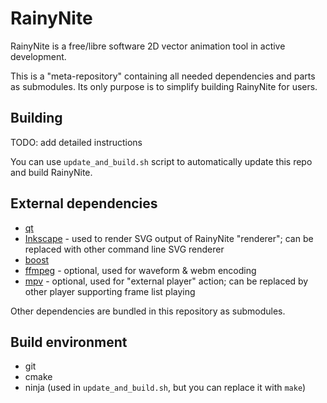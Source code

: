 RainyNite
=========

RainyNite is a free/libre software 2D vector animation tool in active development.

This is a "meta-repository" containing all needed dependencies and parts as
submodules. Its only purpose is to simplify building RainyNite for users.

Building
--------

TODO: add detailed instructions

You can use `update_and_build.sh` script to automatically update this repo and
build RainyNite.

External dependencies
---------------------

- [qt](https://www.qt.io/)
- [Inkscape](https://inkscape.org/) - used to render SVG output of RainyNite "renderer"; can be replaced with other command line SVG renderer
- [boost](http://boost.org)
- [ffmpeg](https://www.ffmpeg.org/) - optional, used for waveform & webm encoding
- [mpv](https://mpv.io/) - optional, used for "external player" action; can be replaced by other player supporting frame list playing

Other dependencies are bundled in this repository as submodules.

Build environment
-----------------

- git
- cmake
- ninja (used in `update_and_build.sh`, but you can replace it with `make`)
